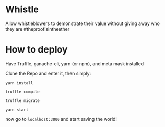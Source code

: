 # Whistle
Allow whistleblowers to demonstrate their value without giving away who they are #theproofisintheether

# How to deploy
Have Truffle, ganache-cli, yarn (or npm), and meta mask installed

Clone the Repo and enter it, then simply:

``yarn install``

``truffle compile``

``truffle migrate``

``yarn start``

now go to ``localhost:3000`` and start saving the world!
